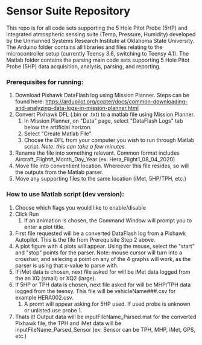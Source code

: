 # Sensor Suite Repository
This repo is for all code sets supporting the 5 Hole Pitot Probe (5HP) and integrated atmospheric sensing suite (Temp, Pressure, Humidity) developed by the Unmanned Systems Research Institute at Oklahoma State University. The Arduino folder contains all libraries and files relating to the microcontroller setup (currently Teensy 3.6, switching to Teensy 4.1). The Matlab folder contains the parsing main code sets supporting 5 Hole Pitot Probe (5HP) data acquisition, analysis, parsing, and reporting.

### Prerequisites for running: ###
1) Download Pixhawk DataFlash log using Mission Planner. Steps can be found here: https://ardupilot.org/copter/docs/common-downloading-and-analyzing-data-logs-in-mission-planner.html
2) Convert Pixhawk DFL (.bin or .txt) to a matlab file using Mission Planner. 
   1) In Mission Planner, on "Data" page, select "DataFlash Logs" tab below the artificial horizon.
   2) Select "Create Matlab File"
   3) Choose the DFL from your computer you wish to run through Matlab script. *Note: this can take a few minutes.*
3) Rename the file into something relevant. Common format includes Aircraft_Flight#_Month_Day_Year (ex: Hera_Flight1_08_04_2020)
4) Move file into conventient location. Whereever this file resides, so will the outputs from the Matlab parser.
5) Move any supporting files to the same location (iMet, 5HP/TPH, etc.)

### How to use Matlab script (dev version): ###
1) Choose which flags you would like to enable/disable
2) Click Run
   1) If an animation is chosen, the Command Window will prompt you to enter a plot title.
3) First file requested will be a converted DataFlash log from a Pixhawk Autopilot. This is the file from Prerequisite Step 2 above.
4) A plot figure with 4 plots will appear. Using the mouse, select the "start" and "stop" points for the parser. Note: mouse cursor will turn into a crosshair, and selecing a point on any of the 4 graphs will work, as the parser is using that x-value to parse with.
5) If iMet data is chosen, next file asked for will be iMet data logged from the an XQ (small) or XQ2 (large).
6) If 5HP or TPH data is chosen, next file asked for will be MHP/TPH data logged from the teensy. This file will be vehicleName###.csv for example HERA002.csv.
   1) A promt will appear asking for 5HP used. If used probe is unknown or unlisted use probe 1. 
7) Thats it! Output data will be inputFileName_Parsed.mat for the converted Pixhawk file, the TPH and iMet data will be inputFileName_Parsed_Sensor (ex: Sensor can be TPH, MHP, iMet, GPS, etc.)
